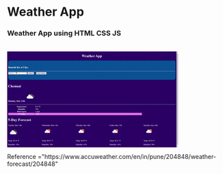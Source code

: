 # Weather App
<div align="left">
<h3>Weather App using HTML CSS JS</h3>
<br>
<img src="Tash-1/gif/video.gif" style ="padding-bottom: 10px">
<br>
Reference ="https://www.accuweather.com/en/in/pune/204848/weather-forecast/204848"